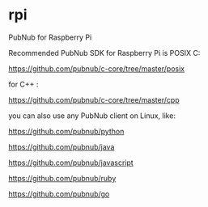 rpi
===

PubNub for Raspberry Pi

Recommended PubNub SDK for Raspberry Pi is POSIX C:

https://github.com/pubnub/c-core/tree/master/posix

for C++ :

https://github.com/pubnub/c-core/tree/master/cpp

you can also use any PubNub client on Linux, like:

https://github.com/pubnub/python

https://github.com/pubnub/java

https://github.com/pubnub/javascript

https://github.com/pubnub/ruby

https://github.com/pubnub/go
